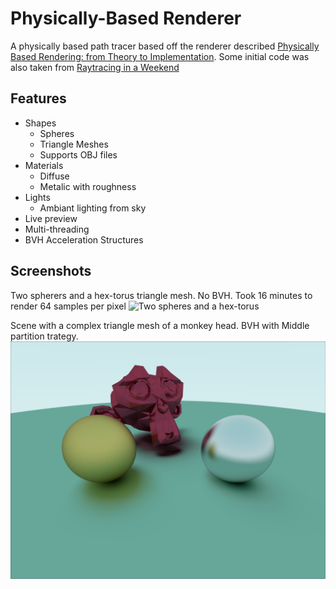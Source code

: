 # Physically-Based Renderer
A physically based path tracer based off the renderer described [Physically Based Rendering: from Theory to Implementation](https://pbr-book.org).  Some initial code was also taken from [Raytracing in a Weekend](https://www.realtimerendering.com/raytracing/Ray%20Tracing%20in%20a%20Weekend.pdf)

## Features
* Shapes
    - Spheres
    - Triangle Meshes
    - Supports OBJ files
* Materials
    - Diffuse
    - Metalic with roughness
* Lights
    - Ambiant lighting from sky
* Live preview
* Multi-threading
* BVH Acceleration Structures

## Screenshots
Two spherers and a hex-torus triangle mesh.  No BVH.  Took 16 minutes to render 64 samples per pixel
![Two spheres and a hex-torus](Screenshots/Two%20spheres,%20hex-torus,%20no%20BVH%206%20min.png)

Scene with a complex triangle mesh of a monkey head.  BVH with Middle partition trategy.
![Suzanne](Screenshots/Suzanne.png)

